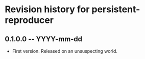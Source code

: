 # Revision history for persistent-reproducer

## 0.1.0.0 -- YYYY-mm-dd

* First version. Released on an unsuspecting world.
